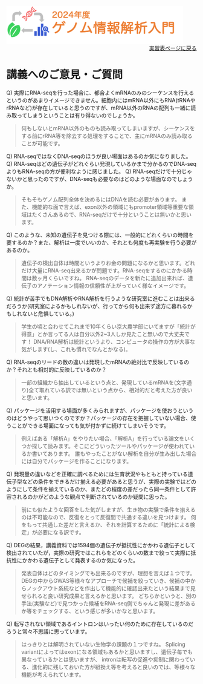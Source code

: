 <img src="https://github.com/CropEvol/lecture/blob/master/textbook_2024/images/logo.png?raw=true" alt="2024年度ゲノム情報解析入門" height="100px" align="middle">

<div align="right"><a href="https://github.com/CropEvol/lecture#section2">実習表ページに戻る</a></div>

# 講義へのご意見・ご質問

Q) 実際にRNA-seqを行った場合に、都合よくmRNAのみのシーケンスを行えるというのがあまりイメージできません。細胞内にはmRNA以外にもRNA(tRNAやrRNAなど)が存在していると思うのですが、mRNA以外のRNAの配列も一緒に読み取ってしまうということは有り得ないのでしょうか。

> 何もしないとmRNA以外のものも読み取ってしまいますが、シーケンスをする前にrRNA等を除去する処理をすることで、主にmRNAのみ読み取ることが可能です。

Q) RNA-seqではなくDNA-seqのほうが良い場面はあるのか気になりました。
Q) RNA-seqはどの遺伝子がどれぐらい発現しているかまで分かるのでDNA-seqよりもRNA-seqの方が便利なように感じました。
Q) RNA-seqだけで十分じゃないかと思ったのですが、DNA-seqも必要なのはどのような場面なのでしょうか。

> そもそもゲノム配列全体を決めるにはDNAを読む必要があります。
> また、機能的な面で言えば、exon以外の領域にもpromoter領域等重要な領域はたくさんあるので、RNA-seqだけで十分ということは無いかと思います。

Q) このような、未知の遺伝子を見つける際には、一般的にどれくらいの時間を要するのか？また、解析は一度でいいのか、それとも何度も再実験を行う必要があるのか。

> 遺伝子の検出自体は時間というよりお金の問題になるかと思います。どれだけ大量にRNA-seq出来るかが問題です。RNA-seqをするのにかかる時間は数ヶ月くらいですね。
> RNA-seqのデータを新たに追加出来れば、遺伝子のアノテーション情報の信頼性が上がっていく様なイメージです。

Q) 統計が苦手でもDNA解析やRNA解析を行うような研究室に進むことは出来るだろうか(研究室によるかもしれないが、行ってから何も出来ず途方に暮れるかもしれないと危惧している。)

> 学生の頃と合わせてこれまで10年くらい京大農学部にいてますが「統計が得意」とか言ってる人は自分以外2~3人しか見たこと無いので大丈夫です！
> DNA/RNA解析は統計というより、コンピュータの操作の方が大事な気がします(し、これも慣れでなんとかなる)。

Q) RNA-seqのリードの数の違いは発現したmRNAの絶対比で反映しているのか？それとも相対的に反映しているのか？

> 一部の組織から抽出しているという点と、発現しているmRNAを(文字通り)全て取れている訳では無いという点から、相対的だと考えた方が良いと思います。

Q) パッケージを活用する場面が多くみられますが、パッケージを使おうというのはどうやって思いつくのですか？パッケージの存在を把握していない場合、使うことができる場面になっても気が付かずに続けてしまいそうです。

> 例えばある「解析A」をやりたい場合、「解析A」を行っている論文をいくつか探して読みます。そこにどういったツールやパッケージが使われているか書いてあります。
> 誰もやったことがない解析を自分が生み出した場合には自分でパッケージを作ることになります。

Q) 発現量の違いなどを正確に調べるためには生育状況やもともと持っている遺伝子型などの条件をできるだけ揃える必要があると思うが、実際の実験ではどのようにして条件を揃えているのか、またどの程度の差だったら同一条件として許容されるのかがどのような観点で判断されているのか疑問に思った。

> 前にも似たような回答をした気がしますが、生き物の実験で条件を揃えるのは不可能なので、反復をとって反復間で共通する違いを見つけます。
> 何をもって共通した差だと言えるか、それを計算するために「統計による検定」が必要になる訳です。

Q) DEGの結果，講義資料では1594個の遺伝子が抵抗性にかかわる遺伝子として検出されていたが，実際の研究ではこれらをどのくらいの数まで絞って実際に抵抗性にかかわる遺伝子として発表するのか気になった。

> 発表自体はどのタイミングでも出来るのですが、理想を言えば１つです。 DEGの中からGWAS等様々なアプローチで候補を絞っていき、候補の中からノックアウト系統などを作出して機能的に確認出来たという結果まで見せられると良い研究成果と言えるかと思います。
> どちらかというと、別の手法(実験など)で見つかった候補をRNA-seq側でちゃんと発現に差があるか等をチェックする、という感じが多いかなと思います。

Q) 転写されない領域であるイントロンはいったい何のために存在しているのだろうと常々不思議に思っています。

> はっきりとは解明されていない生物学の課題の１つですね。
> Splicing variantによってはexonになる領域もあるかと思いますし、遺伝子毎でも異なっているかとは思いますが、
> intronは転写の促進や抑制に関わっている、進化的に残しておいた方が組換え等を考えると良いのでは、等様々な機能が考えられています。
